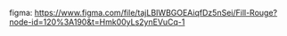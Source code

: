 figma: https://www.figma.com/file/tajLBIWBGOEAiqfDz5nSei/Fill-Rouge?node-id=120%3A190&t=Hmk00yLs2ynEVuCq-1
